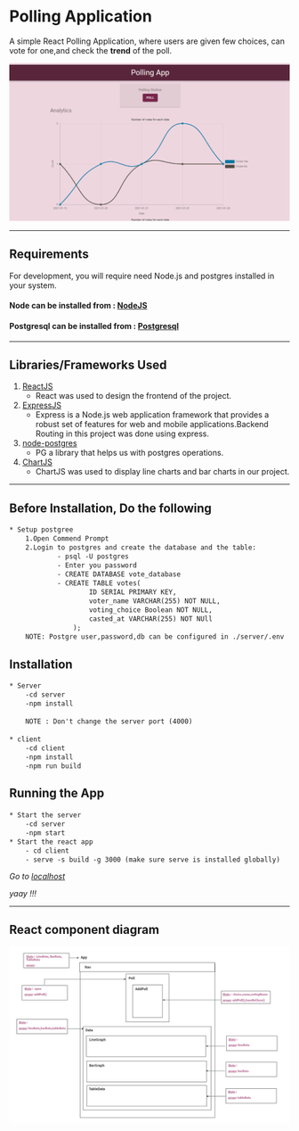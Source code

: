 # Polling Application

A simple React Polling Application, where users are given few choices, can vote for one,and check the **trend** of the poll.

![Getting Started](./ss.PNG)


---

## Requirements

For development, you will require need Node.js and postgres installed in your system.

#### Node can be installed from : [NodeJS](https://nodejs.org/en/)
#### Postgresql can be installed from : [Postgresql](https://www.postgresql.org/)

---

## Libraries/Frameworks Used
1. [ReactJS](https://reactjs.org/) 
    * React was used to design the frontend of the project.
2. [ExpressJS](https://expressjs.com/)
    * Express is a Node.js web application framework that provides a robust set of features for web and mobile applications.Backend Routing in this project was done using express.
3. [node-postgres](https://www.npmjs.com/package/pg/)
    * PG a library that helps us with postgres operations.
4. [ChartJS](https://www.chartjs.org/)
    * ChartJS was used to display line charts and bar charts in our project.


---

## Before Installation, Do the following
    * Setup postgree
        1.Open Commend Prompt
        2.Login to postgres and create the database and the table:
                - psql -U postgres
                - Enter you password
                - CREATE DATABASE vote_database
                - CREATE TABLE votes(
                        ID SERIAL PRIMARY KEY,
                        voter_name VARCHAR(255) NOT NULL,
                        voting_choice Boolean NOT NULL,
                        casted_at VARCHAR(255) NOT NUll 
                    );
        NOTE: Postgre user,password,db can be configured in ./server/.env

## Installation
    * Server 
        -cd server
        -npm install

        NOTE : Don't change the server port (4000)
        
    * client
        -cd client
        -npm install
        -npm run build

## Running the App
    * Start the server
        -cd server
        -npm start
    * Start the react app
        - cd client
        - serve -s build -g 3000 (make sure serve is installed globally)
_Go to  [localhost](http://localhost:3000/)_

_yaay !!!_

---
## React component diagram

![Getting Started](./components.PNG)

    

